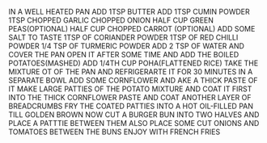 IN A WELL HEATED PAN ADD 1TSP BUTTER
ADD 1TSP CUMIN POWDER
1TSP CHOPPED GARLIC
CHOPPED ONION 
HALF CUP GREEN PEAS(OPTIONAL)
HALF CUP CHOPPED CARROT (OPTIONAL)
ADD SOME SALT TO TASTE
1TSP OF CORIANDER POWDER
1TSP OF RED CHILLI POWDER
1/4 TSP OF TURMERIC POWDER
ADD 2 TSP OF WATER AND COVER THE PAN
OPEN IT AFTER SOME TIME AND ADD THE BOILED POTATOES(MASHED)
ADD 1/4TH CUP POHA(FLATTENED RICE)
TAKE THE MIXTURE OT OF THE PAN AND REFRIGERARTE IT FOR 30 MINUTES
IN A SEPARATE BOWL ADD SOME CORNFLOWER AND AKE A THICK PASTE OF IT
MAKE LARGE PATTIES OF THE POTATO MIXTURE
AND COAT IT  FIRST INTO THE THICK CORNFLOWER PASTE AND COAT ANOTHER LAYER OF BREADCRUMBS
FRY THE COATED PATTIES INTO A HOT OIL-FILLED PAN TILL GOLDEN BROWN
NOW CUT A BURGER BUN INTO TWO HALVES AND PLACE A PATTTIE BETWEEN THEM
ALSO PLACE SOME CUT ONIONS AND TOMATOES BETWEEN THE BUNS
ENJOY WITH FRENCH FRIES





